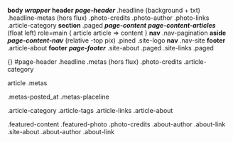 **body**
  ***wrapper***
    **header** ***page-header***
      .headline (background + txt)
      .headline-metas (hors flux)
        .photo-credits
          .photo-author
          .photo-links
        .article-category
    **section** .paged
      ***page-content***
        ***page-content-articles*** (float left)
          role=main
            { article
              article => content }
          **nav** .nav-pagination
        **aside** ***page-content-nav*** (relative -top pix)
          .pined
            .site-logo
            **nav** .nav-site
      **footer** .article-about
  **footer** ***page-footer***
    .site-about .paged
    .site-links .paged


  {}
  #page-header
    .headline
    .metas (hors flux)
    .photo-credits
    .article-category

  article
    .metas

  .metas-posted_at
  .metas-placeline

  .article-category
  .article-tags
  .article-links
  .article-about

  .featured-content
  .featured-photo
  .photo-credits
    .about-author
    .about-link
  .site-about
    .about-author
    .about-link
